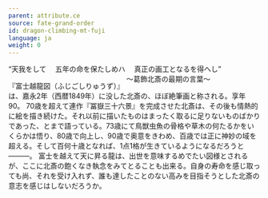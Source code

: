 ```yaml
---
parent: attribute.ce
source: fate-grand-order
id: dragon-climbing-mt-fuji
language: ja
weight: 0
---
```


“天我をして
　五年の命を保たしめハ
　真正の画工となるを得へし”
<span style="float:right;margin-right:100px;">～葛飾北斎の最期の言葉～</span><br />

『富士越龍図（ふじごしりゅうず）』は、嘉永2年（西暦1849年）に没した北斎の、ほぼ絶筆画と称される。享年90。
70歳を超えて連作『冨嶽三十六景』を完成させた北斎は、その後も情熱的に絵を描き続けた。それ以前に描いたものはまったく取るに足りないものばかりであった、とまで語っている。73歳にて鳥獣虫魚の骨格や草木の何たるかをいくらかは悟り、80歳で向上し、90歳で奥意をきわめ、百歳では正に神妙の域を超える。そして百何十歳となれば、1点1格が生きているようになるだろうと―――。
富士を越えて天に昇る龍は、出世を意味するめでたい図様とされるが、ここに北斎の飽くなき執念をみてとることも出来る。自身の寿命を感じ取っても尚、それを受け入れず、誰も達したことのない高みを目指そうとした北斎の意志を感じはしないだろうか。
